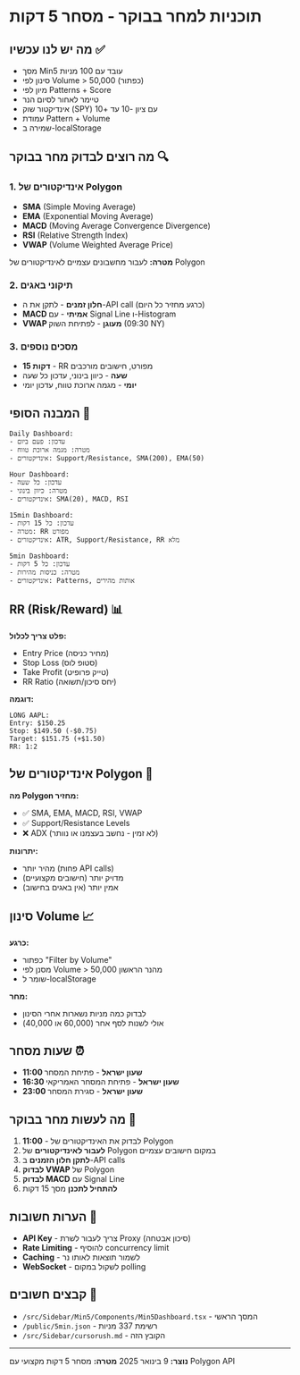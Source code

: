 # תוכניות למחר בבוקר - מסחר 5 דקות

## מה יש לנו עכשיו ✅
- מסך Min5 עובד עם 100 מניות
- סינון לפי Volume > 50,000 (כפתור)
- מיון לפי Patterns + Score
- טיימר לאחור לסיום הנר
- אינדיקטור שוק (SPY) עם ציון -10 עד +10
- עמודת Pattern + Volume
- שמירה ב-localStorage

## מה רוצים לבדוק מחר בבוקר 🔍

### 1. אינדיקטורים של Polygon
- **SMA** (Simple Moving Average)
- **EMA** (Exponential Moving Average)  
- **MACD** (Moving Average Convergence Divergence)
- **RSI** (Relative Strength Index)
- **VWAP** (Volume Weighted Average Price)

**מטרה:** לעבור מחשבונים עצמיים לאינדיקטורים של Polygon

### 2. תיקוני באגים
- **חלון זמנים** - לתקן את ה-API call (כרגע מחזיר כל היום)
- **MACD אמיתי** - עם Signal Line ו-Histogram
- **VWAP מעוגן** - לפתיחת השוק (09:30 NY)

### 3. מסכים נוספים
- **15 דקות** - RR מפורט, חישובים מורכבים
- **שעה** - כיוון בינוני, עדכון כל שעה
- **יומי** - מגמה ארוכת טווח, עדכון יומי

## המבנה הסופי 🎯

```
Daily Dashboard:
- עדכון: פעם ביום
- מטרה: מגמה ארוכת טווח
- אינדיקטורים: Support/Resistance, SMA(200), EMA(50)

Hour Dashboard:
- עדכון: כל שעה
- מטרה: כיוון בינוני
- אינדיקטורים: SMA(20), MACD, RSI

15min Dashboard:
- עדכון: כל 15 דקות
- מטרה: RR מפורט
- אינדיקטורים: ATR, Support/Resistance, RR מלא

5min Dashboard:
- עדכון: כל 5 דקות
- מטרה: כניסות מהירות
- אינדיקטורים: Patterns, אותות מהירים
```

## RR (Risk/Reward) 📊
**פלט צריך לכלול:**
- Entry Price (מחיר כניסה)
- Stop Loss (סטופ לוס)
- Take Profit (טייק פרופיט)
- RR Ratio (יחס סיכון/תשואה)

**דוגמה:**
```
LONG AAPL:
Entry: $150.25
Stop: $149.50 (-$0.75)
Target: $151.75 (+$1.50)
RR: 1:2
```

## אינדיקטורים של Polygon 🚀
**מה Polygon מחזיר:**
- ✅ SMA, EMA, MACD, RSI, VWAP
- ✅ Support/Resistance Levels
- ❌ ADX (לא זמין - נחשב בעצמנו או נוותר)

**יתרונות:**
- מהיר יותר (פחות API calls)
- מדויק יותר (חישובים מקצועיים)
- אמין יותר (אין באגים בחישוב)

## סינון Volume 📈
**כרגע:**
- כפתור "Filter by Volume"
- מסנן לפי Volume > 50,000 מהנר הראשון
- שומר ל-localStorage

**מחר:**
- לבדוק כמה מניות נשארות אחרי הסינון
- אולי לשנות לסף אחר (60,000 או 40,000)

## שעות מסחר ⏰
- **11:00 שעון ישראל** - פתיחת המסחר
- **16:30 שעון ישראל** - פתיחת המסחר האמריקאי
- **23:00 שעון ישראל** - סגירת המסחר

## מה לעשות מחר בבוקר 🌅
1. **11:00** - לבדוק את האינדיקטורים של Polygon
2. **לעבור לאינדיקטורים** של Polygon במקום חישובים עצמיים
3. **לתקן חלון הזמנים** ב-API calls
4. **לבדוק VWAP** של Polygon
5. **לבדוק MACD** עם Signal Line
6. **להתחיל לתכנן** מסך 15 דקות

## הערות חשובות 📝
- **API Key** - צריך לעבור לשרת Proxy (סיכון אבטחה)
- **Rate Limiting** - להוסיף concurrency limit
- **Caching** - לשמור תוצאות לאותו נר
- **WebSocket** - לשקול במקום polling

## קבצים חשובים 📁
- `/src/Sidebar/Min5/Components/Min5Dashboard.tsx` - המסך הראשי
- `/public/5min.json` - רשימת 337 מניות
- `/src/Sidebar/cursorush.md` - הקובץ הזה

---
**נוצר:** 9 בינואר 2025
**מטרה:** מסחר 5 דקות מקצועי עם Polygon API
